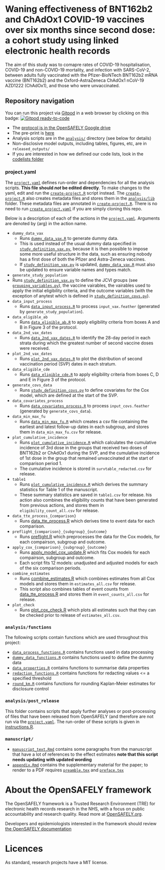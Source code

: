 # Waning effectiveness of BNT162b2 and ChAdOx1 COVID-19 vaccines over six months since second dose: a cohort study using linked electronic health records

The aim of this study was to comapre rates of COVID-19 hospitalisation, COVID-19 and non-COVID-19 mortality, and infection with SARS-CoV-2, between adults fully vaccinated with the Pfizer-BioNTech BNT162b2 mRNA vaccine (BNT162b2) and the Oxford-AstraZeneca ChAdOx1 nCoV-19 AZD1222 (ChAdOx1), and those who were unvaccinated.

## Repository navigation

You can run this project via [Gitpod](https://gitpod.io) in a web browser by clicking on this badge: [![Gitpod ready-to-code](https://img.shields.io/badge/Gitpod-ready--to--code-908a85?logo=gitpod)](https://gitpod.io/#https://github.com/opensafely/covid-ve-change-over-time)

* The [protocol is in the OpenSAFELY Google drive](https://docs.google.com/document/d/10EX8i_IfikInKRD1nkbTkLfHBJ6GdJU7PgQW_p12ibg/edit#)
* The pre-print is [here](https://www.medrxiv.org/content/10.1101/2022.03.23.22272804v1)
* Analysis scripts are in the [`analysis/`](./analysis) directory (see below for details)
* Non-disclosive model outputs, including tables, figures, etc, are in `released_outputs/`
* If you are interested in how we defined our code lists, look in the [codelists folder](./codelists/)

### project.yaml
The [`project.yaml`](./project.yaml) defines run-order and dependencies for all the analysis scripts. 
**This file should *not* be edited directly**. To make changes to the yaml, edit and run the [`create-project.R`](./create-project.R) script instead.
The [`create-project.R`](./create-project.R) also creates metadata files and stores them in the [`analysis/lib`](./analysis/lib) folder.
These metadata files are annotated in [`create-project.R`](./create-project.R).
There is no need to run [`create_project.yaml`](./create_project.R) if you are simply cloning this repo.

Below is a description of each of the actions in the [`project.yaml`](./project.yaml). Arguments are denoted by {arg} in the action name.

* `dummy_data_vax`
  * Runs [`dummy_data_vax.R`](analysis/dummy_data_vax.R) to generate dummy data. 
  * This is used instead of the usual dummy data specified in [`study_definition_vax.py`](analysis/study_definition_vax.py), because it is then possible to impose some more useful structure in the data, such as ensuring nobody has a first dose of both the Pfizer and Astra-Zeneca vaccines. 
  * If [`study_definition_vax.py`](analysis/study_definition_vax.py) is updated, [`dummy_data_vax.R`](analysis/dummy_data_vax.R) must also be updated to ensure variable names and types match.
*  `generate_study_population`
  * Runs [`study_definition_vax.py`](analysis/study_definition_vax.py) to define the JCVI groups (see [`grouping_variables.py`](analysis/grouping_variables.py)), the vaccine vairables, the vairables used to apply the initial eligibility criteria, and the outcome variables (with the exception of anytest which is defined in [`study_definition_covs.py`](analysis/study_definition_covs.py)).
* `data_input_process`
  * Runs [`data_input_process.R`](analysis/preprocess/data_input_process.R) to process `input_vax.feather` (generated by `generate_study_population`).
* `data_eligible_ab`
  * Runs [`data_eligible_ab.R`](analysis/preprocess/data_eligible_ab.R) to apply eligibility criteria from boxes A and B in Figure 3 of the protocol.
* `data_2nd_vax_dates`
  * Runs [`data_2nd_vax_dates.R`](analysis/second_vax_period/data_2nd_vax_dates.R) to identify the 28-day period in each strata during which the greatest number of second vaccine doses were received.
* `plot_2nd_vax_dates`
  * Runs [`plot_2nd_vax_dates.R`](analysis/second_vax_period/plot_2nd_vax_dates.R) to plot the distribution of second vaccination period (SVP) dates in each stratum.
* `data_eligible_cde`
  * Runs [`data_eligible_cde.R`](analysis/preprocess/data_eligible_cde.R) to apply eligibility criteria from boxes C, D and E in Figure 3 of the protocol.
* `generate_covs_data`
  * Runs [`study_definition_covs.py`](analysis/study_definition_covs.py) to define covariates for the Cox model, which are defined at the start of the SVP.
* `data_covariates_process`
  * Runs [`data_covariates_process.R`](analysis/preprocess/data_covariates_process.R) to process `input_covs.feather` (generated by `generate_covs_data`).
* `data_min_max_fu`
  * Runs [`data_min_max_fu.R`](analysis/comparisons/data_min_max_fu.R) which creates a csv file containing the earliest and latest follow-up dates in each subgroup, and stores them in `data_min_max_fu.csv` for release.
* `plot_cumulative_incidence`
  * Runs [`plot_cumulative_incidence.R`](analysis/subsequent_vax/plot_cumulative_incidence.R) which calculates the cumulative incidence of 3rd dose in the groups that received two doses of BNT162b2 or ChAdOx1 during the SVP, and the cumulative incidence of 1st dose in the group that remained unvaccinated at the start of comparison period 1.
  * The cumulative incidence is stored in `survtable_redacted.csv` for release.
* `table1`
  * Runs [`plot_cumulative_incidence.R`](analysis/report/table1.R)  which derives the summary statistics for Table 1 of the manuscript. 
  * These summary statistics are saved in `table1.csv` for release. his action also combines the eligibility counts that have been generated from previous actions, and stores them in `eligibility_count_all.csv` for release.
* `data_tte_process_{comparison}`
  * Runs [data_tte_process.R](analysis/comparisons/data_tte_process.R) which derives time to event data for each comparison.
* `preflight_{comparison}_{subgroup}_{outcome}`
  * Runs [preflight.R](analysis/comparisons/preflight.R) which preprocesses the data for the Cox models, for each compairson, subgroup and outcome.
* `apply_cox_{comparison}_{subgroup}_{outcome}`
  * Runs [apply_model_cox_update.R](analysis/comparisons/apply_model_cox_update.R) which fits Cox models for each compairson, subgroup and outcome.
  * Each script fits 12 models: unadjusted and adjusted models for each of the six comparison periods.
* `combine_estimates`
  * Runs [combine_estimates.R](analysis/comparisons/combine_estimates.R) which combines estimates from all Cox models and stores them in `estimates_all.csv` for release.
  * This script also combines tables of event counts from [data_tte_process.R](analysis/comparisons/data_tte_process.R) and stores them in `event_counts_all.csv` for release.
* `plot_check`
  * Runs [plot_cox_check.R](analysis/comparisons/plot_cox_check.R) which plots all estimates such that they can be checked prior to release of `estimates_all.csv`.

### `analysis/functions`
The following scripts contain functions which are used throughout this project:
* [`data_process_functions.R`](analysis/lib/data_process_functions.R) contains functions used in data processing
* [`dummy_data_functions.R`](analysis/lib/dummy_data_functions.R) contains functions used to define the dummy data
* [`data_properties.R`](analysis/lib/data_properties.R) contains functions to summarise data properties
* [`redaction_functions.R`](analysis/lib/redaction_functions.R) contains functions for redacting values <= a specified threshold
* [`round_km.R`](analysis/lib/round_km.R) contains functions for rounding Kaplan-Meier estimates for disclosure control


### `analysis/post_release`
This folder contains scripts that apply further analyses or post-processing of files that have been released from OpenSAFELY (and therefore are not run via the [`project.yaml`](./project.yaml).
The run-order of these scripts is given in [instructions.R](analysis/post_release/instructions.R).

### `manuscript/`

* [`manuscript_text.Rmd`](manuscript/manuscript_text.Rmd) contains some paragraphs from the manuscript that have a lot of references to the effect estimates **note that this script needs updating with updated wording**
* [`appendix.Rmd`](manuscript/appendix.Rmd) contains the supplementary material for the paper; to render to a PDF requires [`preamble.tex`](manuscript/preamble.tex) and [`preface.tex`](manuscript/preface.tex)

# About the OpenSAFELY framework

The OpenSAFELY framework is a Trusted Research Environment (TRE) for electronic
health records research in the NHS, with a focus on public accountability and
research quality. Read more at [OpenSAFELY.org](https://opensafely.org).

Developers and epidemiologists interested in the framework should review [the OpenSAFELY documentation](https://docs.opensafely.org)

# Licences
As standard, research projects have a MIT license. 

